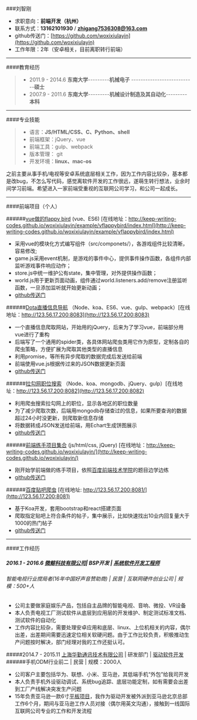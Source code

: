 ###刘智刚
 - 求职意向：**前端开发（杭州）**
 -  联系方式：**13162101930**  /    **zhigang7536308@163.com**
 - github传送门：[https://github.com/woxixiulayin](https://github.com/woxixiulayin)
 - 工作年限：2年（安卓相关，目前离职转行前端）

----
####教育经历
> - 2011.9 - 2014.6  **东南大学**---------**机械电子** ---------------------------**硕士**
> - 2007.9 - 2011.6  **东南大学**---------**机械设计制造及其自动化**---------**本科**

----
####专业技能
> - 语言：**JS/HTML/CSS、C、Python、shell**
> - 前端框架：jQuery、vue
> - 前端工具：gulp、webpack
> - 版本管理： git
> - 开发环境：**linux、mac-os**

之前主要从事手机/电视等安卓系统底层相关工作，因为工作内容比较杂，基本都是改bug，不怎么写代码，感觉离软件开发的工作很远，遂萌生转行想法，业余时间学习前端。希望进入一家前端受重视的互联网公司学习，和公司一起成长。

---
####前端项目（个人）


######[vue做的flappy bird](http://keep-writing-codes.github.io/woxixiulayin/example/vflappybird/index.html) (vue、ES6) [在线地址：http://keep-writing-codes.github.io/woxixiulayin/example/vflappybird/index.html](http://keep-writing-codes.github.io/woxixiulayin/example/vflappybird/index.html)
- 采用vue的模块化方式编写组件（src/componets/），各游戏组件比较清晰，容易修改;
- game.js采用event机制，是游戏的事件中心，提供事件操作函数，各组件内部监听游戏事件响应动作；
- store.js中统一维护公有state，集中管理，对外提供操作函数；
- world.js用于更新页面动画，组件通过world.listeners.add/remove注册监听函数，一旦添加监听就开始更新动画；
- [github传送门](https://github.com/woxixiulayin/vflappybird)

######[Dota直播信息导航](http://123.56.17.200:8083) （Node、koa、ES6、vue、gulp、webpack）[在线地址：http://123.56.17.200:8083](http://123.56.17.200:8083)
- 一个直播信息爬取网站，开始用的jQuery，后来为了学习vue，前端部分用vue进行了重构
- 后端写了一个通用的spider类，各具体网站爬虫类用它作为原型，定制各自的爬虫策略，方便扩展为爬取其他类型的直播信息
- 利用promise，等所有异步爬取的数据完成后发送给前端
- 前端使用vue.js根据传过来的JSON数据更新页面
- [github传送门](https://github.com/woxixiulayin/vue-livedota)

######[拉勾网职位搜索](http://123.56.17.200:8082) （Node、koa、mongodb、jQuery、gulp）[在线地址：http://123.56.17.200:8082](http://123.56.17.200:8082)
- 利用爬虫搜索拉勾网上的职位，显示各地区的职位数量
- 为了减少爬取次数，后端用mongodb存储查过的信息，如果所要查询的数据超过24小时没更新，则爬取新信息存储
- 将数据转成JSON发送给前端，用Echart生成饼图展示
- [github传送门](https://github.com/woxixiulayin/lagou_spider)

######[前端练手项目集合](http://keep-writing-codes.github.io/woxixiulayin/) (js/html/css, jQuery) [在线地址：http://keep-writing-codes.github.io/woxixiulayin/](http://keep-writing-codes.github.io/woxixiulayin/)
- 刚开始学前端做的练手项目，依照[百度前端技术学院](http://ife.baidu.com/task/all)的题目边学边练
- [github传送门](https://github.com/keep-writing-codes/woxixiulayin)


######[百度贴吧爬虫](koa，bootstrap，gulp，react) [在线地址: http://123.56.17.200:8081/](http://123.56.17.200:8081) 
- 基于Koa开发，套用bootstrap和react搭建页面
- 爬取指定贴吧上符合条件的帖子，集中展示，比如快速找出10业内回复量大于1000的热门帖子
- [github传送门](https://github.com/woxixiulayin/tiebadig_node)



----

####工作经历
##### 2016.1 - 2016.6  [微鲸科技有限公司](http://www.lagou.com/gongsi/103191.html)| BSP开发 | [系统软件开发工程师](http://www.whaley.cn/recruit/)
###### 智能电视行业搅局者(16年中国好声音赞助商) | 民营 | 互联网硬件创业公司 | 规模：500+人
- 公司主要做家庭娱乐产品，包括自主品牌的智能电视、音响、微投、VR设备
- 本人负责电视工厂测试软件从底层到应用层的开发维护、制定测试标准文档、测试软件的自动化
- 工作内容比较杂，需要处理安卓应用和底层、linux、上位机相关的内容，偶尔出差，出差期间需要迅速定位相关软硬问题。由于工作比较负责，积极推动生产问题按时解决，部门经理对我的工作还挺认可。

#####2014.7 - 2015.11 [上海华勤通讯技术有限公司](http://www.lagou.com/gongsi/27970.html) | 研发部门 | [驱动软件开发](http://job.huaqin.com/recruitment/index/jt/1/jt2/3)
######手机ODM行业前二 | 民营 | 规模：2000人
- 公司客户主要包括华为、联想、小米、亚马逊，其低端手机“外包”给我司开发
- 本人负责手机外设驱动调试、系统bug追踪、底层功能定制，如有需要会出差到工厂产线解决突发生产问题
- 15年负责亚马逊一款6寸[平板项目](https://www.amazon.cn/dp/B01GEW5890/ref=sa_menu_firetab_l2_kindle)，我作为驱动开发被外派到亚马逊北京总部工作6个月，期间与亚马逊工作人员对接（偶尔用英文沟通），接触到一线国际互联网公司专业的工作和开发流程
